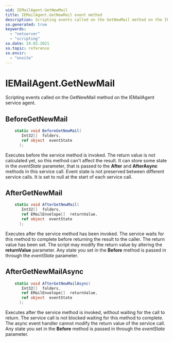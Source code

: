 ```yaml
---
uid: IEMailAgent-GetNewMail
title: IEMailAgent.GetNewMail event method
description: Scripting events called on the GetNewMail method on the IEMailAgent service agent.
so.generated: true
keywords:
  - "netserver"
  - "scripting"
so.date: 19.03.2021
so.topic: reference
so.envir:
  - "onsite"
---
```

# IEMailAgent.GetNewMail

Scripting events called on the <see cref='M:SuperOffice.CRM.Services.IEMailAgent.GetNewMail'>GetNewMail</see> method on the <see cref='IEMailAgent'>IEMailAgent</see>  service agent.

## BeforeGetNewMail
```cs
    static void BeforeGetNewMail(
       Int32[]  folders,
       ref object  eventState
      );
```
Executes before the service method is invoked.
The return value is not calculated yet, so this method can't affect the result.
It can store some state in the *eventState* parameter, that is passed to the **After** and **AfterAsync** methods in this service call.
Event state is not preserved between different service calls. It is set to null at the start of each service call.
## AfterGetNewMail
```cs
    static void AfterGetNewMail(
       Int32[]  folders,
       ref EMailEnvelope[]  returnValue,
       ref object  eventState
      );
```
Executes after the service method has been invoked. The service waits for this method to complete before returning the result to the caller.
The return value has been set. The script may modify the return value by altering the **returnValue** parameter.
Any state you set in the **Before** method is passed in through the *eventState* parameter.
## AfterGetNewMailAsync
```cs
    static void AfterGetNewMailAsync(
       Int32[]  folders,
       ref EMailEnvelope[]  returnValue,
       ref object  eventState
      );
```
Executes after the service method is invoked, without waiting for the call to return.
The service call is not blocked waiting for this method to complete.
The async event handler cannot modify the return value of the service call.
Any state you set in the **Before** method is passed in through the *eventState* parameter.

